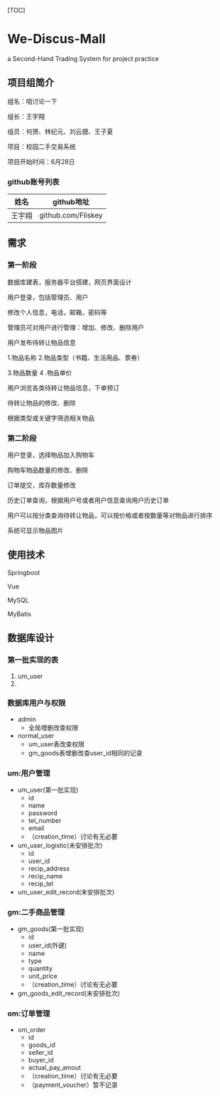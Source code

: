[TOC]

# We-Discus-Mall

a Second-Hand Trading System for project practice



## 项目组简介

组名：咱讨论一下

组长：王宇翔

组员：何赟、林纪元、刘云骢、王子夏

项目：校园二手交易系统

项目开始时间：6月28日



### github账号列表

| 姓名   | github地址         |
| ------ | ------------------ |
| 王宇翔 | github.com/Fliskey |



## 需求

### 第一阶段

数据库建表，服务器平台搭建，网页界面设计

用户登录，包括管理员、用户 

修改个人信息，电话，邮箱，密码等

管理员可对用户进行管理：增加、修改、删除用户

用户发布待转让物品信息

1.物品名称 2.物品类型（书籍、生活用品、票券）

3.物品数量  4 .物品单价  

用户浏览各类待转让物品信息，下单预订

待转让物品的修改、删除

根据类型或关键字筛选相关物品

### 第二阶段

用户登录，选择物品加入购物车

购物车物品数量的修改、删除

订单提交，库存数量修改

历史订单查询，根据用户号或者用户信息查询用户历史订单

用户可以按分类查询待转让物品，可以按价格或者按数量等对物品进行排序

系统可显示物品图片



## 使用技术

Springboot

Vue

MySQL

MyBatis



## 数据库设计

### 第一批实现的表

1. um_user
2. 

### 数据库用户与权限

- admin
  - 全局增删改查权限
- normal_user
  - um_user表改查权限
  - gm_goods表增删改查user_id相同的记录

### um:用户管理

- um_user(第一批实现)
  - id
  - name
  - password
  - tel_number
  - email
  - （creation_time）讨论有无必要
- um_user_logistic(未安排批次)
  - id
  - user_id
  - recip_address
  - recip_name
  - recip_tel
- um_user_edit_record(未安排批次)

### gm:二手商品管理

- gm_goods(第一批实现)
  - id
  - user_id(外键)
  - name
  - type
  - quantity
  - unit_price
  - （creation_time）讨论有无必要
- gm_goods_edit_record(未安排批次)

### om:订单管理

- om_order
  - id
  - goods_id
  - seller_id
  - buyer_id
  - actual_pay_amout
  - （creation_time）讨论有无必要
  - （payment_voucher）暂不记录


